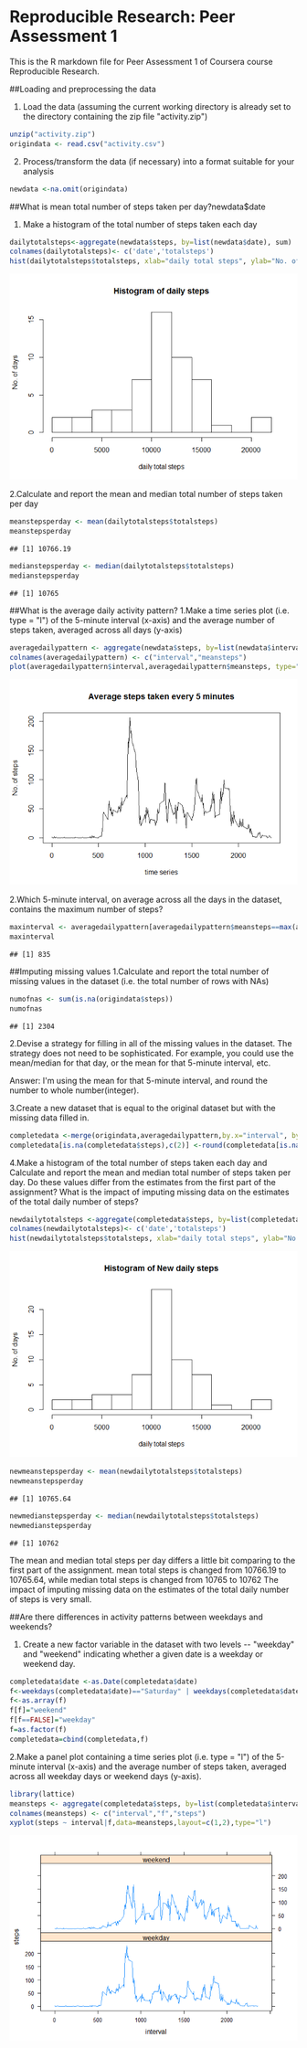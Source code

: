 # Reproducible Research: Peer Assessment 1
This is the R markdown file for Peer Assessment 1 of Coursera course Reproducible Research.

##Loading and preprocessing the data
1. Load the data (assuming the current working directory is already set to the directory containing the zip file "activity.zip")

```r
unzip("activity.zip")
origindata <- read.csv("activity.csv")
```
2. Process/transform the data (if necessary) into a format suitable for your analysis

```r
newdata <-na.omit(origindata)
```

##What is mean total number of steps taken per day?newdata$date
1. Make a histogram of the total number of steps taken each day

```r
dailytotalsteps<-aggregate(newdata$steps, by=list(newdata$date), sum)
colnames(dailytotalsteps)<- c('date','totalsteps')
hist(dailytotalsteps$totalsteps, xlab="daily total steps", ylab="No. of days", main = "Histogram of daily steps",breaks=10)
```

![](PA1_template_files/figure-html/unnamed-chunk-3-1.png) 

2.Calculate and report the mean and median total number of steps taken per day

```r
meanstepsperday <- mean(dailytotalsteps$totalsteps)
meanstepsperday
```

```
## [1] 10766.19
```

```r
medianstepsperday <- median(dailytotalsteps$totalsteps)
medianstepsperday
```

```
## [1] 10765
```

##What is the average daily activity pattern?
1.Make a time series plot (i.e. type = "l") of the 5-minute interval (x-axis) and the average number of steps taken, averaged across all days (y-axis)

```r
averagedailypattern <- aggregate(newdata$steps, by=list(newdata$interval),mean)
colnames(averagedailypattern) <- c("interval","meansteps")
plot(averagedailypattern$interval,averagedailypattern$meansteps, type="l", xlab = "time series", ylab="No. of steps", main = "Average steps taken every 5 minutes")
```

![](PA1_template_files/figure-html/unnamed-chunk-5-1.png) 

2.Which 5-minute interval, on average across all the days in the dataset, contains the maximum number of steps?

```r
maxinterval <- averagedailypattern[averagedailypattern$meansteps==max(averagedailypattern$meansteps),c(1)]
maxinterval
```

```
## [1] 835
```

##Imputing missing values
1.Calculate and report the total number of missing values in the dataset (i.e. the total number of rows with NAs)

```r
numofnas <- sum(is.na(origindata$steps))
numofnas
```

```
## [1] 2304
```

2.Devise a strategy for filling in all of the missing values in the dataset. The strategy does not need to be sophisticated. For example, you could use the mean/median for that day, or the mean for that 5-minute interval, etc.

Answer: I'm using the mean for that 5-minute interval, and round the number to whole number(integer).

3.Create a new dataset that is equal to the original dataset but with the missing data filled in.

```r
completedata <-merge(origindata,averagedailypattern,by.x="interval", by.y="interval")
completedata[is.na(completedata$steps),c(2)] <-round(completedata[is.na(completedata$steps), c(4)])
```

4.Make a histogram of the total number of steps taken each day and Calculate and report the mean and median total number of steps taken per day. Do these values differ from the estimates from the first part of the assignment? What is the impact of imputing missing data on the estimates of the total daily number of steps?

```r
newdailytotalsteps <-aggregate(completedata$steps, by=list(completedata$date), sum)
colnames(newdailytotalsteps)<- c('date','totalsteps')
hist(newdailytotalsteps$totalsteps, xlab="daily total steps", ylab="No. of days", main = "Histogram of New daily steps",breaks=10)
```

![](PA1_template_files/figure-html/unnamed-chunk-9-1.png) 

```r
newmeanstepsperday <- mean(newdailytotalsteps$totalsteps)
newmeanstepsperday
```

```
## [1] 10765.64
```

```r
newmedianstepsperday <- median(newdailytotalsteps$totalsteps)
newmedianstepsperday
```

```
## [1] 10762
```
The mean and median total steps per day differs a little bit comparing to the first part of the assignment.
mean total steps is changed from 10766.19 to 10765.64, while median total steps is changed from 10765 to 10762
The impact of imputing missing data on the estimates of the total daily number of steps is very small.

##Are there differences in activity patterns between weekdays and weekends?
1. Create a new factor variable in the dataset with two levels -- "weekday" and "weekend" indicating whether a given date is a weekday or weekend day.

```r
completedata$date <-as.Date(completedata$date)
f<-weekdays(completedata$date)=="Saturday" | weekdays(completedata$date)=="Sunday"
f<-as.array(f)
f[f]="weekend"
f[f==FALSE]="weekday"
f=as.factor(f)
completedata=cbind(completedata,f)
```

2.Make a panel plot containing a time series plot (i.e. type = "l") of the 5-minute interval (x-axis) and the average number of steps taken, averaged across all weekday days or weekend days (y-axis).

```r
library(lattice)
meansteps <- aggregate(completedata$steps, by=list(completedata$interval, completedata$f), mean)
colnames(meansteps) <- c("interval","f","steps")
xyplot(steps ~ interval|f,data=meansteps,layout=c(1,2),type="l")
```

![](PA1_template_files/figure-html/unnamed-chunk-11-1.png) 















